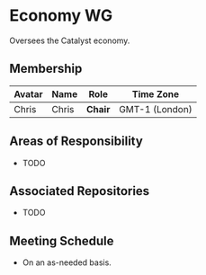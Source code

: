 # Economy WG

Oversees the Catalyst economy.

## Membership

| Avatar | Name | Role | Time Zone |
| -------------------------------------------|----------------------|----------------------------| -------- |
| Chris  | Chris | **Chair** | GMT-1 (London) |

## Areas of Responsibility

* TODO

## Associated Repositories

* TODO

## Meeting Schedule

* On an as-needed basis.

